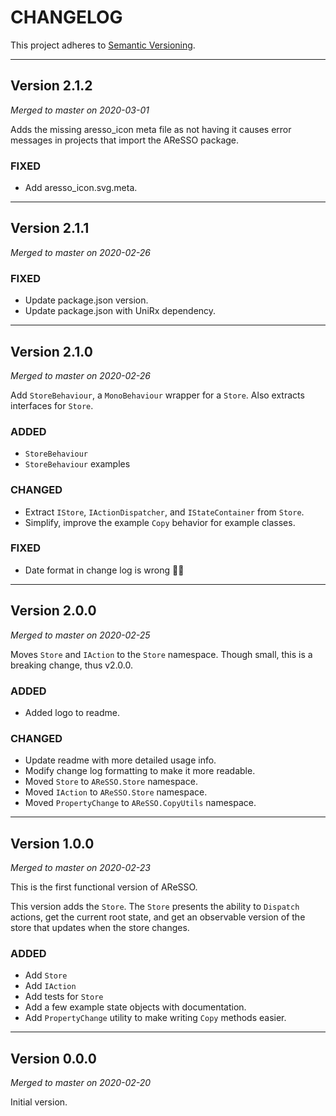 # CHANGELOG

This project adheres to [Semantic Versioning](https://semver.org/spec/v2.0.0.html).

---

## Version 2.1.2

*Merged to master on 2020-03-01*

Adds the missing aresso_icon meta file as not having it causes error messages in projects that import the AReSSO package.

### FIXED

- Add aresso_icon.svg.meta.

---

## Version 2.1.1

*Merged to master on 2020-02-26*

### FIXED

- Update package.json version.
- Update package.json with UniRx dependency.

---

## Version 2.1.0

*Merged to master on 2020-02-26*

Add `StoreBehaviour`, a `MonoBehaviour` wrapper for a `Store`. Also extracts interfaces for `Store`.

### ADDED

- `StoreBehaviour`
- `StoreBehaviour` examples

### CHANGED

- Extract `IStore`, `IActionDispatcher`, and `IStateContainer` from `Store`.
- Simplify, improve the example `Copy` behavior for example classes.

### FIXED

- Date format in change log is wrong 🤦‍♂️

---

## Version 2.0.0

*Merged to master on 2020-02-25*

Moves `Store` and `IAction` to the `Store` namespace. Though small, this is a breaking change, thus v2.0.0.

### ADDED

- Added logo to readme.

### CHANGED

- Update readme with more detailed usage info.
- Modify change log formatting to make it more readable.
- Moved `Store` to `AReSSO.Store` namespace.
- Moved `IAction` to `AReSSO.Store` namespace.
- Moved `PropertyChange` to `AReSSO.CopyUtils` namespace.

---

## Version 1.0.0

*Merged to master on 2020-02-23*

This is the first functional version of AReSSO.

This version adds the `Store`. The `Store` presents the ability to `Dispatch` actions, get the current root state,
and get an observable version of the store that updates when the store changes.

### ADDED

- Add `Store`
- Add `IAction`
- Add tests for `Store`
- Add a few example state objects with documentation.
- Add `PropertyChange` utility to make writing `Copy` methods easier.

---

## Version 0.0.0

*Merged to master on 2020-02-20*

Initial version.
